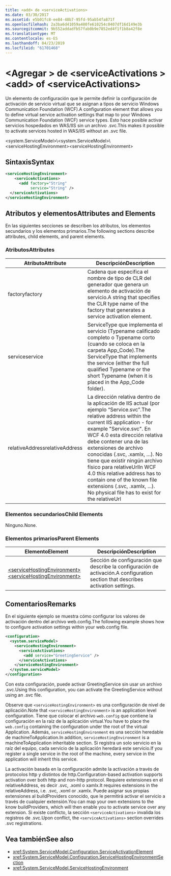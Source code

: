 ```yaml
---
title: <add> de <serviceActivations>
ms.date: 03/30/2017
ms.assetid: e5b01fc8-ee84-48b7-95fd-95ab54fa871f
ms.openlocfilehash: 2a3ba6d41059a480fe610254c0407df16d149e3b
ms.sourcegitcommit: 9b552addadfb57fab0b9e7852ed4f1f1b8a42f8e
ms.translationtype: MT
ms.contentlocale: es-ES
ms.lasthandoff: 04/23/2019
ms.locfileid: "61701468"
---
```

# <a name="add-of-serviceactivations"></a><span data-ttu-id="2bac8-102">\<Agregar > de \<serviceActivations ></span><span class="sxs-lookup"><span data-stu-id="2bac8-102">\<add> of \<serviceActivations></span></span>

<span data-ttu-id="2bac8-103">Un elemento de configuración que le permite definir la configuración de activación de servicio virtual que se asignan a tipos de servicio Windows Communication Foundation (WCF).</span><span class="sxs-lookup"><span data-stu-id="2bac8-103">A configuration element that allows you to define virtual service activation settings that map to your Windows Communication Foundation (WCF) service types.</span></span> <span data-ttu-id="2bac8-104">Esto hace posible activar servicios hospedados en WAS/IIS sin un archivo .svc.</span><span class="sxs-lookup"><span data-stu-id="2bac8-104">This makes it possible to activate services hosted in WAS/IIS without an .svc file.</span></span>

<span data-ttu-id="2bac8-105">\<system.ServiceModel>\\</span><span class="sxs-lookup"><span data-stu-id="2bac8-105">\<system.ServiceModel>\\</span></span>
<span data-ttu-id="2bac8-106">\<serviceHostingEnvironment></span><span class="sxs-lookup"><span data-stu-id="2bac8-106">\<serviceHostingEnvironment></span></span>

## <a name="syntax"></a><span data-ttu-id="2bac8-107">Sintaxis</span><span class="sxs-lookup"><span data-stu-id="2bac8-107">Syntax</span></span>

```xml
<serviceHostingEnvironment>
    <serviceActivations>
      <add factory="String"
           service="String" />
  </serviceActivations>
</serviceHostingEnvironment>
```

## <a name="attributes-and-elements"></a><span data-ttu-id="2bac8-108">Atributos y elementos</span><span class="sxs-lookup"><span data-stu-id="2bac8-108">Attributes and Elements</span></span>

<span data-ttu-id="2bac8-109">En las siguientes secciones se describen los atributos, los elementos secundarios y los elementos primarios.</span><span class="sxs-lookup"><span data-stu-id="2bac8-109">The following sections describe attributes, child elements, and parent elements.</span></span>

### <a name="attributes"></a><span data-ttu-id="2bac8-110">Atributos</span><span class="sxs-lookup"><span data-stu-id="2bac8-110">Attributes</span></span>

|<span data-ttu-id="2bac8-111">Atributo</span><span class="sxs-lookup"><span data-stu-id="2bac8-111">Attribute</span></span>|<span data-ttu-id="2bac8-112">Descripción</span><span class="sxs-lookup"><span data-stu-id="2bac8-112">Description</span></span>|
|---------------|-----------------|
|<span data-ttu-id="2bac8-113">factory</span><span class="sxs-lookup"><span data-stu-id="2bac8-113">factory</span></span>|<span data-ttu-id="2bac8-114">Cadena que especifica el nombre de tipo de CLR del generador que genera un elemento de activación de servicio.</span><span class="sxs-lookup"><span data-stu-id="2bac8-114">A string that specifies the CLR type name of the factory that generates a service activation element.</span></span>|
|<span data-ttu-id="2bac8-115">service</span><span class="sxs-lookup"><span data-stu-id="2bac8-115">service</span></span>|<span data-ttu-id="2bac8-116">ServiceType que implementa el servicio (Typename calificado completo o Typename corto (cuando se coloca en la carpeta App_Code).</span><span class="sxs-lookup"><span data-stu-id="2bac8-116">The ServiceType that implements the service (either the full qualified Typename or the short Typename (when it is placed in the App_Code folder).</span></span>|
|<span data-ttu-id="2bac8-117">relativeAddress</span><span class="sxs-lookup"><span data-stu-id="2bac8-117">relativeAddress</span></span>|<span data-ttu-id="2bac8-118">La dirección relativa dentro de la aplicación de IIS actual (por ejemplo “Service.svc”.</span><span class="sxs-lookup"><span data-stu-id="2bac8-118">The relative address within the current IIS application - for example "Service.svc".</span></span> <span data-ttu-id="2bac8-119">En WCF 4.0 esta dirección relativa debe contener una de las extensiones de archivo conocidas (.svc, .xamlx, …). No tiene que existir ningún archivo físico para relativeUrl</span><span class="sxs-lookup"><span data-stu-id="2bac8-119">In WCF 4.0 this relative address has to contain one of the known file extensions (.svc, .xamlx, ...). No physical file has to exist for the relativeUrl</span></span>|

### <a name="child-elements"></a><span data-ttu-id="2bac8-120">Elementos secundarios</span><span class="sxs-lookup"><span data-stu-id="2bac8-120">Child Elements</span></span>

<span data-ttu-id="2bac8-121">Ninguno.</span><span class="sxs-lookup"><span data-stu-id="2bac8-121">None.</span></span>

### <a name="parent-elements"></a><span data-ttu-id="2bac8-122">Elementos primarios</span><span class="sxs-lookup"><span data-stu-id="2bac8-122">Parent Elements</span></span>

|<span data-ttu-id="2bac8-123">Elemento</span><span class="sxs-lookup"><span data-stu-id="2bac8-123">Element</span></span>|<span data-ttu-id="2bac8-124">Descripción</span><span class="sxs-lookup"><span data-stu-id="2bac8-124">Description</span></span>|
|-------------|-----------------|
|[<span data-ttu-id="2bac8-125">\<serviceHostingEnvironment></span><span class="sxs-lookup"><span data-stu-id="2bac8-125">\<serviceHostingEnvironment></span></span>](../../../../../docs/framework/configure-apps/file-schema/wcf/servicehostingenvironment.md)|<span data-ttu-id="2bac8-126">Sección de configuración que describe la configuración de activación.</span><span class="sxs-lookup"><span data-stu-id="2bac8-126">A configuration section that describes activation settings.</span></span>|

## <a name="remarks"></a><span data-ttu-id="2bac8-127">Comentarios</span><span class="sxs-lookup"><span data-stu-id="2bac8-127">Remarks</span></span>

<span data-ttu-id="2bac8-128">En el siguiente ejemplo se muestra cómo configurar los valores de activación dentro del archivo web.config.</span><span class="sxs-lookup"><span data-stu-id="2bac8-128">The following example shows how to configure activation settings within your web.config file.</span></span>

```xml
<configuration>
  <system.serviceModel>
    <serviceHostingEnvironment>
      <serviceActivations>
        <add service="GreetingService" />
      </serviceActivations>
    </serviceHostingEnvironment>
  </system.serviceModel>
</configuration>
```

<span data-ttu-id="2bac8-129">Con esta configuración, puede activar GreetingService sin usar un archivo .svc.</span><span class="sxs-lookup"><span data-stu-id="2bac8-129">Using this configuration, you can activate the GreetingService without using an .svc file.</span></span>

<span data-ttu-id="2bac8-130">Observe que `<serviceHostingEnvironment>` es una configuración de nivel de aplicación.</span><span class="sxs-lookup"><span data-stu-id="2bac8-130">Note that `<serviceHostingEnvironment>` is an application level configuration.</span></span> <span data-ttu-id="2bac8-131">Tiene que colocar el archivo `web.config` que contiene la configuración en la raíz de la aplicación virtual.</span><span class="sxs-lookup"><span data-stu-id="2bac8-131">You have to place the `web.config` containing the configuration under the root of the virtual Application.</span></span> <span data-ttu-id="2bac8-132">Además, `serviceHostingEnvironment` es una sección heredable de machineToApplication.</span><span class="sxs-lookup"><span data-stu-id="2bac8-132">In addition, `serviceHostingEnvironment` is a machineToApplication inheritable section.</span></span> <span data-ttu-id="2bac8-133">Si registra un solo servicio en la raíz del equipo, cada servicio de la aplicación heredará este servicio.</span><span class="sxs-lookup"><span data-stu-id="2bac8-133">If you register a single service in the root of the machine, every service in the application will inherit this service.</span></span>

<span data-ttu-id="2bac8-134">La activación basada en la configuración admite la activación a través de protocolos http y distintos de http.</span><span class="sxs-lookup"><span data-stu-id="2bac8-134">Configuration-based activation supports activation over both http and non-http protocol.</span></span> <span data-ttu-id="2bac8-135">Requiere extensiones en el relativeAddress, es decir .svc, .xoml o xamlx.</span><span class="sxs-lookup"><span data-stu-id="2bac8-135">It requires extensions in the relativeAddress, i.e. .svc, .xoml or .xamlx.</span></span> <span data-ttu-id="2bac8-136">Puede asignar sus propias extensiones al buildProviders conocido, que le permitirá activar el servicio a través de cualquier extensión.</span><span class="sxs-lookup"><span data-stu-id="2bac8-136">You can map your own extensions to the know buildProviders, which will then enable you to activate service over any extension.</span></span> <span data-ttu-id="2bac8-137">Si existe conflicto, la sección `<serviceActivations>` invalida los registros de .svc.</span><span class="sxs-lookup"><span data-stu-id="2bac8-137">Upon conflict, the `<serviceActivations>` section overrides .svc registrations.</span></span>

## <a name="see-also"></a><span data-ttu-id="2bac8-138">Vea también</span><span class="sxs-lookup"><span data-stu-id="2bac8-138">See also</span></span>

- <xref:System.ServiceModel.Configuration.ServiceActivationElement>
- <xref:System.ServiceModel.Configuration.ServiceHostingEnvironmentSection>
- <xref:System.ServiceModel.ServiceHostingEnvironment>
